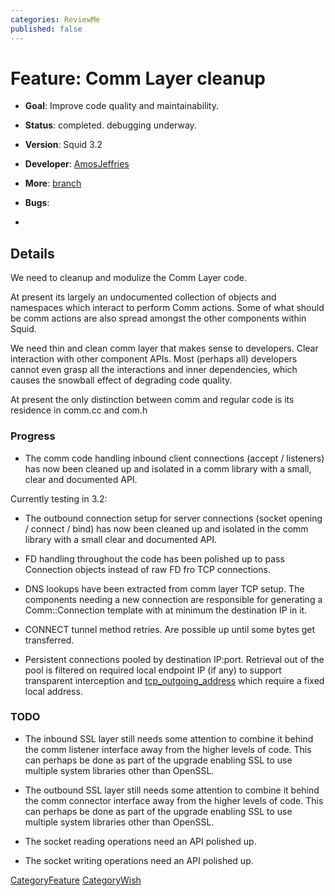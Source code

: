 ```yaml
---
categories: ReviewMe
published: false
---
```

# Feature: Comm Layer cleanup

  - **Goal**: Improve code quality and maintainability.

  - **Status**: completed. debugging underway.

  - **Version**: Squid 3.2

  - **Developer**:
    [AmosJeffries](/AmosJeffries)

  - **More**:
    [branch](https://code.launchpad.net/~yadi/squid/cleanup-comm)

  - **Bugs**:

<!-- end list -->

  - [](http://bugs.squid-cache.org/show_bug.cgi?id=3070)

## Details

We need to cleanup and modulize the Comm Layer code.

At present its largely an undocumented collection of objects and
namespaces which interact to perform Comm actions. Some of what should
be comm actions are also spread amongst the other components within
Squid.

We need thin and clean comm layer that makes sense to developers. Clear
interaction with other component APIs. Most (perhaps all) developers
cannot even grasp all the interactions and inner dependencies, which
causes the snowball effect of degrading code quality.

At present the only distinction between comm and regular code is its
residence in comm.cc and com.h

### Progress

  - The comm code handling inbound client connections (accept /
    listeners) has now been cleaned up and isolated in a comm library
    with a small, clear and documented API.

Currently testing in 3.2:

  - The outbound connection setup for server connections (socket opening
    / connect / bind) has now been cleaned up and isolated in the comm
    library with a small clear and documented API.

  - FD handling throughout the code has been polished up to pass
    Connection objects instead of raw FD fro TCP connections.

  - DNS lookups have been extracted from comm layer TCP setup. The
    components needing a new connection are responsible for generating a
    Comm::Connection template with at minimum the destination IP in it.

  - CONNECT tunnel method retries. Are possible up until some bytes get
    transferred.

  - Persistent connections pooled by destination IP:port. Retrieval out
    of the pool is filtered on required local endpoint IP (if any) to
    support transparent interception and
    [tcp_outgoing_address](http://www.squid-cache.org/Doc/config/tcp_outgoing_address)
    which require a fixed local address.

### TODO

  - The inbound SSL layer still needs some attention to combine it
    behind the comm listener interface away from the higher levels of
    code. This can perhaps be done as part of the upgrade enabling SSL
    to use multiple system libraries other than OpenSSL.

  - The outbound SSL layer still needs some attention to combine it
    behind the comm connector interface away from the higher levels of
    code. This can perhaps be done as part of the upgrade enabling SSL
    to use multiple system libraries other than OpenSSL.

  - The socket reading operations need an API polished up.

  - The socket writing operations need an API polished up.

[CategoryFeature](/CategoryFeature)
[CategoryWish](/CategoryWish)
